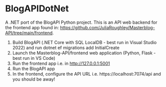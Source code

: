 # BlogAPIDotNet
A .NET port of the BlogAPI Python project. This is an API web backend for the frontend app found in: https://github.com/JuliaRoughley/Masterblog-API/tree/main/frontend.

1. Build BlogAPI (.NET Core with SQL LocalDB - best run in Visual Studio 2022) and run dotnet ef migrations add InitialCreate
2. Launch the Masterblog-API/frontend web application (Python, Flask - best run in VS Code)
3. Run the frontend app i.e. in http://127.0.0.1:5001
4. Run the BlogAPI app
5. In the frontend, configure the API URL i.e. https://localhost:7074/api and you should be away!

